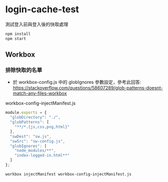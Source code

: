 # login-cache-test
測試登入前與登入後的快取處理


```bash
npm install
npm start
```

## Workbox

### 排除快取的名單
*  於 workbox-config.js 中的 globIgnores 參數設定，參考此回答: https://stackoverflow.com/questions/58607289/glob-patterns-doesnt-match-any-files-workbox

workbox-config-injectManifest.js
```js
module.exports = {
  "globDirectory": "./",
  "globPatterns": [
    "**/*.{js,css,png,html}"
  ],
  "swDest": "sw.js",
  "swSrc": "sw-config.js",
  "globIgnores": [
    "node_modules/**", 
    "index-logged-in.html**"
  ]
};
```

```bash
workbox injectManifest workbox-config-injectManifest.js
```